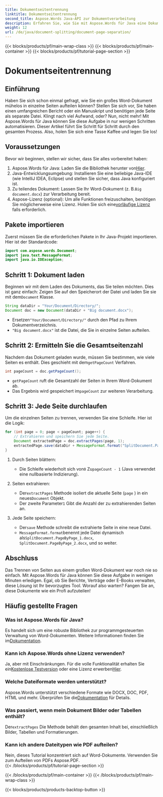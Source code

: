 ```yaml
---
title: Dokumentseitentrennung
linktitle: Dokumentseitentrennung
second_title: Aspose.Words Java-API zur Dokumentverarbeitung
description: Erfahren Sie, wie Sie mit Aspose.Words für Java eine Dokumentseitentrennung durchführen. Dieses umfassende Handbuch enthält Schritt-für-Schritt-Anleitungen und Quellcode für eine effiziente Dokumentverarbeitung.
weight: 12
url: /de/java/document-splitting/document-page-separation/
---
```


{{< blocks/products/pf/main-wrap-class >}}
{{< blocks/products/pf/main-container >}}
{{< blocks/products/pf/tutorial-page-section >}}

# Dokumentseitentrennung

## Einführung

Haben Sie sich schon einmal gefragt, wie Sie ein großes Word-Dokument mühelos in einzelne Seiten aufteilen können? Stellen Sie sich vor, Sie haben einen umfangreichen Bericht oder ein Manuskript und benötigen jede Seite als separate Datei. Klingt nach viel Aufwand, oder? Nun, nicht mehr! Mit Aspose.Words für Java können Sie diese Aufgabe in nur wenigen Schritten automatisieren. Dieser Artikel führt Sie Schritt für Schritt durch den gesamten Prozess. Also, holen Sie sich eine Tasse Kaffee und legen Sie los!


## Voraussetzungen  

Bevor wir beginnen, stellen wir sicher, dass Sie alles vorbereitet haben:  

1.  Aspose.Words für Java: Laden Sie die Bibliothek herunter von[Hier](https://releases.aspose.com/words/java/).  
2. Java-Entwicklungsumgebung: Installieren Sie eine beliebige Java-IDE (wie IntelliJ IDEA, Eclipse) und stellen Sie sicher, dass Java konfiguriert ist.  
3.  Zu teilendes Dokument: Lassen Sie Ihr Word-Dokument (z. B.`Big document.docx`) zur Verarbeitung bereit.  
4.  Aspose-Lizenz (optional): Um alle Funktionen freizuschalten, benötigen Sie möglicherweise eine Lizenz. Holen Sie sich eine[vorläufige Lizenz](https://purchase.aspose.com/temporary-license/) falls erforderlich.  


## Pakete importieren  

Zuerst müssen Sie die erforderlichen Pakete in Ihr Java-Projekt importieren. Hier ist der Standardcode:  

```java
import com.aspose.words.Document;
import java.text.MessageFormat;
import java.io.IOException;
```  


## Schritt 1: Dokument laden  

Beginnen wir mit dem Laden des Dokuments, das Sie teilen möchten. Dies ist ganz einfach: Zeigen Sie auf den Speicherort der Datei und laden Sie sie mit dem`Document` Klasse.  

```java
String dataDir = "Your/Document/Directory/";
Document doc = new Document(dataDir + "Big document.docx");
```  

-  Ersetzen`"Your/Document/Directory/"` durch den Pfad zu Ihrem Dokumentverzeichnis.  
- `"Big document.docx"` ist die Datei, die Sie in einzelne Seiten aufteilen.  


## Schritt 2: Ermitteln Sie die Gesamtseitenzahl  

 Nachdem das Dokument geladen wurde, müssen Sie bestimmen, wie viele Seiten es enthält. Dies geschieht mit dem`getPageCount` Verfahren.  

```java
int pageCount = doc.getPageCount();
```  

- `getPageCount` ruft die Gesamtzahl der Seiten in Ihrem Word-Dokument ab.  
-  Das Ergebnis wird gespeichert im`pageCount` zur weiteren Verarbeitung.  


## Schritt 3: Jede Seite durchlaufen  

Um die einzelnen Seiten zu trennen, verwenden Sie eine Schleife. Hier ist die Logik:  

```java
for (int page = 0; page < pageCount; page++) {
    // Extrahieren und speichern Sie jede Seite.
    Document extractedPage = doc.extractPages(page, 1);
    extractedPage.save(dataDir + MessageFormat.format("SplitDocument.PageByPage_{0}.docx", page + 1));
}
```  

1. Durch Seiten blättern:  
   -  Die Schleife wiederholt sich von`0` Zu`pageCount - 1` (Java verwendet eine nullbasierte Indizierung).  

2. Seiten extrahieren:  
   -  Der`extractPages` Methode isoliert die aktuelle Seite (`page` ) in ein neues`Document` Objekt.  
   -  Der zweite Parameter`1` Gibt die Anzahl der zu extrahierenden Seiten an.  

3. Jede Seite speichern:  
   -  Der`save` Methode schreibt die extrahierte Seite in eine neue Datei.  
   - `MessageFormat.format`benennt jede Datei dynamisch als`SplitDocument.PageByPage_1.docx`, `SplitDocument.PageByPage_2.docx`, und so weiter.  


## Abschluss  

Das Trennen von Seiten aus einem großen Word-Dokument war noch nie so einfach. Mit Aspose.Words für Java können Sie diese Aufgabe in wenigen Minuten erledigen. Egal, ob Sie Berichte, Verträge oder E-Books verwalten, diese Lösung ist Ihr bevorzugtes Tool. Worauf also warten? Fangen Sie an, diese Dokumente wie ein Profi aufzuteilen!  


## Häufig gestellte Fragen  

### Was ist Aspose.Words für Java?  
 Es handelt sich um eine robuste Bibliothek zur programmgesteuerten Verwaltung von Word-Dokumenten. Weitere Informationen finden Sie im[Dokumentation](https://reference.aspose.com/words/java/).  

### Kann ich Aspose.Words ohne Lizenz verwenden?  
 Ja, aber mit Einschränkungen. Für die volle Funktionalität erhalten Sie ein[Kostenlose Testversion](https://releases.aspose.com/) oder eine Lizenz erwerben[Hier](https://purchase.aspose.com/buy).  

### Welche Dateiformate werden unterstützt?  
 Aspose.Words unterstützt verschiedene Formate wie DOCX, DOC, PDF, HTML und mehr. Überprüfen Sie die[Dokumentation](https://reference.aspose.com/words/java/) für Details.  

### Was passiert, wenn mein Dokument Bilder oder Tabellen enthält?  
 Der`extractPages` Die Methode behält den gesamten Inhalt bei, einschließlich Bilder, Tabellen und Formatierungen.  

### Kann ich andere Dateitypen wie PDF aufteilen?  
Nein, dieses Tutorial konzentriert sich auf Word-Dokumente. Verwenden Sie zum Aufteilen von PDFs Aspose.PDF.  
{{< /blocks/products/pf/tutorial-page-section >}}

{{< /blocks/products/pf/main-container >}}
{{< /blocks/products/pf/main-wrap-class >}}

{{< blocks/products/products-backtop-button >}}
